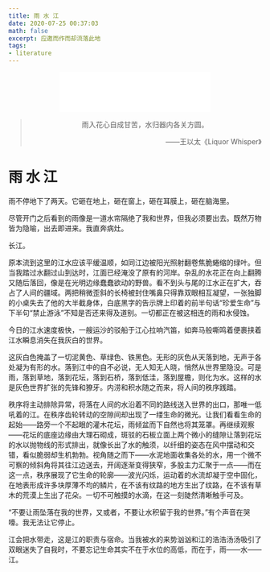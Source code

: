 ```yaml
---
title: 雨 水 江
date: 2020-07-25 00:37:03
math: false
excerpt: 应邀而作而却流落此地
tags:
- literature
---
```


<center>
    <iframe frameborder="no" border="0" marginwidth="0" marginheight="0" width=300 height=80 src="//music.163.com/outchain/player?type=2&id=546281919&auto=0&height=66"></iframe>
</center>

> <center>雨入花心自成甘苦，水归器内各关方圆。
>     <p align = 'right'>
>       ——王以太《Liquor Whisper》 
>     </p></center>

# 雨 水 江

雨不停地下了两天。它砸在地上，砸在窗上，砸在耳膜上，砸在脑海里。

尽管开门之后看到的雨像是一道水帘隔绝了我和世界，但我必须要出去。既然万物皆为隐喻，出去即进来。我直奔病灶。

长江。

原本流到这里的江水应该平缓温顺，如同江边被阳光照射翻卷焦脆蜷缩的绿叶。但当我踏过水翻过山到达时，江面已经淹没了原有的河岸。杂乱的水花正在向上翻腾又随后落回，像是在光明边缘蠢蠢欲动的野兽。看不到头与尾的江水正在扩大，吞占了人间的疆域。两把稍微歪斜的长椅被封住嘴鼻只得靠双眼相互凝望，一张独脚的小桌失去了他的大半截身体，白底黑字的告示牌上印着的前半句话“珍爱生命”与下半句“禁止游泳”不知是否还来得及道别。一切都正在被这相连的雨和水侵蚀。

今日的江水速度极快，一艘运沙的驳船于江心拉响汽笛，如奔马般嘶鸣着便裹挟着江水瞬息消失在我灰白的世界。

这灰白色掩盖了一切泥黄色、草绿色、铁黑色。无形的灰色从天落到地，无声于各处凝为有形的水。落到江中的自不必说，无人知无人晓，悄然从世界里隐没。可是雨，落到草地，落到花坛，落到石桥，落到低洼，落到屋檐，则化为水。这样的水是灰色世界扩张的先锋和獠牙。内涝和积水随之而来，将人间的秩序践踏。

秩序将主动排除异常，将落在人间的水沿着不同的路线送入世界的出口，那唯一低吼着的江。在秩序齿轮转动的空隙间却出现了一缕生命的微光。让我们看看生命的起始——路旁一个不起眼的灌木花坛，雨倾盆而下自然也将其笼罩。再继续观察——花坛的底座边缘由大理石砌成，斑驳的石板立面上两个微小的缝隙让落到花坛的水以抛物线的形式排出，就像长出了水的触须，以纤细的姿态在风中摆动和交错，看似脆弱却生机勃勃。视角随之而下——水泥地面收集各处的水，用一个微不可察的倾斜角将其往江边送去，开阔逐渐变得狭窄，多股主力汇聚于一点——而在这一点，秩序展现了它生命的轮廓——波光闪烁，运动着的水流却凝于空中固化，在地表形成许多块厚薄不均的鳞片，在不该有纹路的地方生出了纹路，在不该有草木的荒漠上生出了花朵。一切不可触摸的水滴，在这一刻陡然清晰触手可及。

“不要让雨坠落在我的世界，又或者，不要让水积留于我的世界。”有个声音在哭嚎。我无法让它停止。

江会把水带走，这是江的职责与宿命。当我被水的来势汹汹和江的浩浩汤汤吸引了双眼迷失了自我时，不要忘记生命其实不在于水位的高低，而在于，雨——水——江。